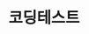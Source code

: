 ---
layout: list
title: 코딩테스트
slug: codingtest
menu: true 
submenu: true 
order: 4
description: >
  코딩테스트 공부
---
